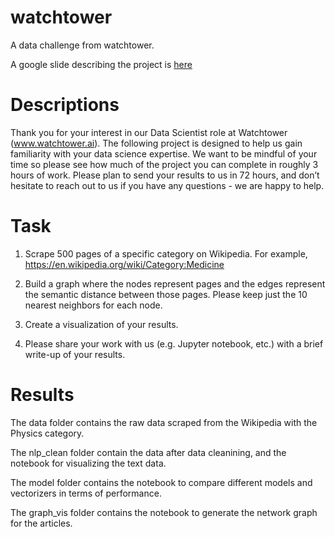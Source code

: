 # watchtower
A data challenge from watchtower.

A google slide describing the project is [here](https://docs.google.com/presentation/d/1KZ4o9n1m4-rQHxHemg2g3RrsXwNy8LgiL7nP21WG_nk/edit?usp=sharing)

# Descriptions

Thank you for your interest in our Data Scientist role at Watchtower (www.watchtower.ai). The following project is designed to help us gain familiarity with your data science expertise. We want to be mindful of your time so please see how much of the project you can complete in roughly 3 hours of work. Please plan to send your results to us in 72 hours, and don’t hesitate to reach out to us if you have any questions - we are happy to help. 

# Task

1. Scrape 500 pages of a specific category on Wikipedia. For example, https://en.wikipedia.org/wiki/Category:Medicine

2. Build a graph where the nodes represent pages and the edges represent the semantic distance between those pages. Please keep just the 10 nearest neighbors for each node.

3. Create a visualization of your results. 

4. Please share your work with us (e.g. Jupyter notebook, etc.) with a brief write-up of your results.

# Results

The data folder contains the raw data scraped from the Wikipedia with the Physics category. 

The nlp_clean folder contain the data after data cleanining, and the notebook for visualizing the text data. 

The model folder contains the notebook to compare different models and vectorizers in terms of performance. 

The graph_vis folder contains the notebook to generate the network graph for the articles. 

